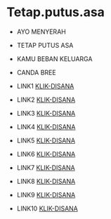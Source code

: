 # Tetap.putus.asa


* AYO MENYERAH
* TETAP PUTUS ASA
* KAMU BEBAN KELUARGA

* CANDA BREE 
* LINK1 [KLIK-DISANA](https://www.jrtekno.com/oa5yJ)

* LINK2 [KLIK-DISANA](https://www.jrtekno.com/VcgaRb)

* LINK3 [KLIK-DISANA](https://www.jrtekno.com/yXOAmI)

* LINK4 [KLIK-DISANA](https://www.jrtekno.com/axlY6V)

* LINK5 [KLIK-DISANA](https://www.jrtekno.com/J0PuKWrz)

* LINK6 [KLIK-DISANA](https://www.jrtekno.com/YMRhVVnttV)

* LINK7 [KLIK-DISANA](https://www.jrtekno.com/sA2cF8h)

* LINK8 [KLIK-DISANA](https://www.jrtekno.com/BFeTvM)

* LINK9 [KLIK-DISANA](https://shrinke.me/Koclak)

* LINK10 [KLIK-DISANA](https://semawur.com/st/?api=dc7af9156664e9532f5d7346beb8f907e35bde60&url=destinationlink.com)


